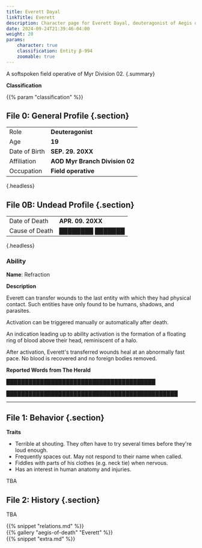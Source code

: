 ```yaml
---
title: Everett Dayal
linkTitle: Everett
description: Character page for Everett Dayal, deuteragonist of Aegis of Death.
date: 2024-09-24T21:39:46-04:00
weight: 20
params:
    character: true
    classification: Entity β-994
    zoomable: true
---
```


A softspoken field operative of Myr Division 02.
{.summary}

<!--more-->

<section class="info">

**Classification**

{{% param "classification" %}}

## File 0: General Profile {.section}

|               |                                |
| ------------- | ------------------------------ |
| Role          | **Deuteragonist**              |
| Age           | **19**                         |
| Date of Birth | **SEP. 29. 20XX**              |
| Affiliation   | **AOD Myr Branch Division 02** |
| Occupation    | **Field operative**            |
{.headless}

## File 0B: Undead Profile {.section}

|                |                                |
| -------------- | ------------------------------ |
| Date of Death  | **APR. 09. 20XX**              |
| Cause of Death | **████████ ███████**             |
{.headless}

### Ability

**Name**: Refraction

**Description**

Everett can transfer wounds to the last entity with which they had physical contact.
Such entities have only found to be humans, shadows, and parasites.

Activation can be triggered manually or automatically after death.

An indication leading up to ability activation is the formation of a floating
ring of blood above their head, reminiscent of a halo.

After activation, Everett's transferred wounds heal at an abnormally fast pace.
No blood is recovered and no foreign bodies removed.

**Reported Words from The Herald**

████████████████████████████████████████

██████████████████████████████████████████████

***

## File 1: Behavior {.section}

**Traits**

- Terrible at shouting. They often have to try several times before they're loud enough.
- Frequently spaces out. May not respond to their name when called.
- Fiddles with parts of his clothes (e.g. neck tie) when nervous.
- Has an interest in human anatomy and injuries.

TBA

</section>
<section class="history">

## File 2: History {.section}

TBA

</section>
<section class="relations">
{{% snippet "relations.md" %}}
</section>
<section class="gallery">
{{% gallery "aegis-of-death" "Everett" %}}
</section>
<section class="extra">
{{% snippet "extra.md" %}}
</section>
